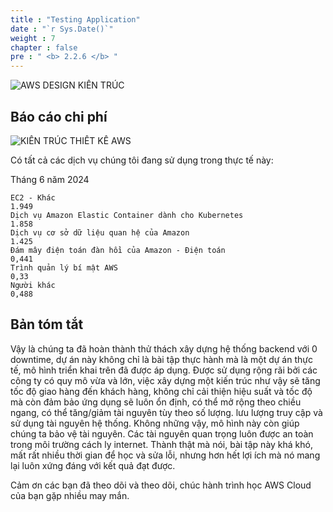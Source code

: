 ```yaml
---
title : "Testing Application"
date : "`r Sys.Date()`"
weight : 7
chapter : false
pre : " <b> 2.2.6 </b> "
---
```

![AWS DESIGN KIẾN TRÚC](/aws-stutdy-group-workshop/images/1/ArchitechtureDesign.svg?featherlight=false&width=100pc)

## Báo cáo chi phí

![KIẾN TRÚC THIẾT KẾ AWS](/aws-stutdy-group-workshop/images/testing/report_cost.png?featherlight=false&width=100pc)

Có tất cả các dịch vụ chúng tôi đang sử dụng trong thực tế này:

Tháng 6 năm 2024

    EC2 - Khác
    1.949
    Dịch vụ Amazon Elastic Container dành cho Kubernetes
    1.858
    Dịch vụ cơ sở dữ liệu quan hệ của Amazon
    1.425
    Đám mây điện toán đàn hồi của Amazon - Điện toán
    0,441
    Trình quản lý bí mật AWS
    0,33
    Người khác
    0,488


## Bản tóm tắt

Vậy là chúng ta đã hoàn thành thử thách xây dựng hệ thống backend với 0 downtime, dự án này không chỉ là bài tập thực hành mà là một dự án thực tế, mô hình triển khai trên đã được áp dụng. Được sử dụng rộng rãi bởi các công ty có quy mô vừa và lớn, việc xây dựng một kiến ​​trúc như vậy sẽ tăng tốc độ giao hàng đến khách hàng, không chỉ cải thiện hiệu suất và tốc độ mà còn đảm bảo ứng dụng sẽ luôn ổn định, có thể mở rộng theo chiều ngang, có thể tăng/giảm tài nguyên tùy theo số lượng. lưu lượng truy cập và sử dụng tài nguyên hệ thống. Không những vậy, mô hình này còn giúp chúng ta bảo vệ tài nguyên. Các tài nguyên quan trọng luôn được an toàn trong môi trường cách ly internet. Thành thật mà nói, bài tập này khá khó, mất rất nhiều thời gian để học và sửa lỗi, nhưng hơn hết lợi ích mà nó mang lại luôn xứng đáng với kết quả đạt được.

Cảm ơn các bạn đã theo dõi và theo dõi, chúc hành trình học AWS Cloud của bạn gặp nhiều may mắn.